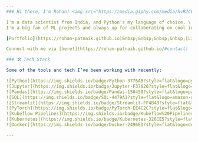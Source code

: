 ```yaml
---
### Hi there, I'm Rohan! <img src="https://media.giphy.com/media/hvRJCLFzcasrR4ia7z/giphy.gif" width="20">

I'm a data scientist from India, and Python's my language of choice. \
I'm a big fan of ML projects and always up for collaborating on cool ideas.

[Portfolio](https://rohan-patnaik.github.io)&nbsp;&nbsp;&nbsp;&nbsp;[LinkedIn](https://www.linkedin.com/in/rohan-patnaik-88929b159)

Connect with me via [here!](https://rohan-patnaik.github.io/#contact)

### 🛠 Tech Stack

Some of the tools and tech I’ve been working with recently:

![Python](https://img.shields.io/badge/Python-3776AB?style=flat&logo=python&logoColor=white)
![Jupyter](https://img.shields.io/badge/Jupyter-F37626?style=flat&logo=jupyter&logoColor=white)
![Pandas](https://img.shields.io/badge/Pandas-150458?style=flat&logo=pandas&logoColor=white)
![SQL](https://img.shields.io/badge/SQL-4479A1?style=flat&logo=amazon-dynamodb&logoColor=white)
![Streamlit](https://img.shields.io/badge/Streamlit-FF4B4B?style=flat&logo=streamlit&logoColor=white)
![PyTorch](https://img.shields.io/badge/PyTorch-EE4C2C?style=flat&logo=pytorch&logoColor=white)
![Kubeflow Pipelines](https://img.shields.io/badge/Kubeflow%20Pipelines-4285F4?style=flat&logo=kubeflow&logoColor=white)
![Kubernetes](https://img.shields.io/badge/Kubernetes-326CE5?style=flat&logo=kubernetes&logoColor=white)
![Docker](https://img.shields.io/badge/Docker-2496ED?style=flat&logo=docker&logoColor=white)

---
```

